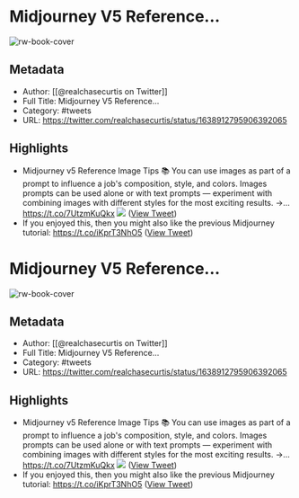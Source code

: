 # Midjourney V5 Reference...

![rw-book-cover](https://pbs.twimg.com/profile_images/1706355046693089280/U11OFh7Z.jpg)

## Metadata
- Author: [[@realchasecurtis on Twitter]]
- Full Title: Midjourney V5 Reference...
- Category: #tweets
- URL: https://twitter.com/realchasecurtis/status/1638912795906392065

## Highlights
- Midjourney v5 Reference Image Tips 📚
  You can use images as part of a prompt to influence a job's composition, style, and colors. 
  Images prompts can be used alone or with text prompts — experiment with combining images with different styles for the most exciting results.
  →… https://t.co/7UtzmKuQkx 
  ![](https://pbs.twimg.com/media/Fr6VhVqWwAAk5Vt.jpg) ([View Tweet](https://twitter.com/realchasecurtis/status/1638912795906392065))
- If you enjoyed this, then you might also like the previous Midjourney tutorial: https://t.co/iKprT3NhO5 ([View Tweet](https://twitter.com/realchasecurtis/status/1638961772215382017))
# Midjourney V5 Reference...

![rw-book-cover](https://pbs.twimg.com/profile_images/1706355046693089280/U11OFh7Z.jpg)

## Metadata
- Author: [[@realchasecurtis on Twitter]]
- Full Title: Midjourney V5 Reference...
- Category: #tweets
- URL: https://twitter.com/realchasecurtis/status/1638912795906392065

## Highlights
- Midjourney v5 Reference Image Tips 📚
  You can use images as part of a prompt to influence a job's composition, style, and colors. 
  Images prompts can be used alone or with text prompts — experiment with combining images with different styles for the most exciting results.
  →… https://t.co/7UtzmKuQkx 
  ![](https://pbs.twimg.com/media/Fr6VhVqWwAAk5Vt.jpg) ([View Tweet](https://twitter.com/realchasecurtis/status/1638912795906392065))
- If you enjoyed this, then you might also like the previous Midjourney tutorial: https://t.co/iKprT3NhO5 ([View Tweet](https://twitter.com/realchasecurtis/status/1638961772215382017))
